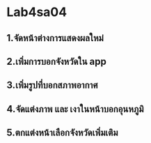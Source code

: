 # Lab4sa04
## 1.จัดหน้าต่างการแสดงผลใหม่
## 2.เพิ่มการบอกจังหวัดใน app
## 3.เพิ่มรูปที่บอกสภาพอากาศ
## 4.จัดแต่งภาพ และ เงาในหน้าบอกอุนหภูมิ
## 5.ตกแต่งหน้าเลือกจังหวัดเพิ่มเติม